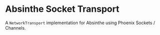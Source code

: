 # Absinthe Socket Transport

A `NetworkTransport` implementation for Absinthe using Phoenix Sockets / Channels.

